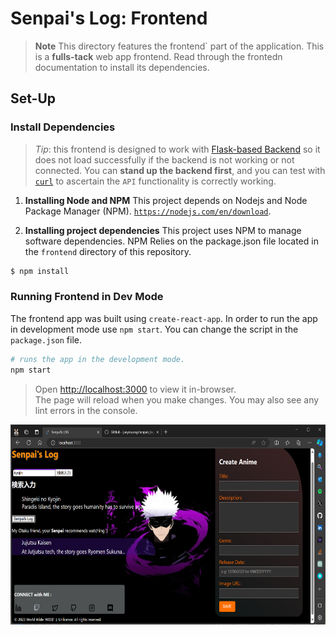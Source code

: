 # Senpai's Log: Frontend
> **Note**
> This directory features the frontend` part of the application.
> This is a **fulls-tack** web app frontend. Read through the frontedn documentation to install its dependencies.

## Set-Up

### Install Dependencies
> _Tip_: this frontend is designed to work with [Flask-based Backend](../backend/flaskr/__init__.py) so it does not load successfully if the backend is not working or not connected. You can **stand up the backend first**, and you can test with [```curl```](https://curl.se/) to ascertain the `API` functionality is correctly working.

1. **Installing Node and NPM**
   This project depends on Nodejs and Node Package Manager (NPM). [`https://nodejs.com/en/download`](https://nodejs.org/en/download/).

2. **Installing project dependencies**
   This project uses NPM to manage software dependencies. NPM Relies on the package.json file located in the `frontend` directory of this repository.

```bash
$ npm install
```

### Running Frontend in Dev Mode

The frontend app was built using `create-react-app`. In order to run the app in development mode use `npm start`. You can change the script in the `package.json` file.

```bash
# runs the app in the development mode.  
npm start
```

> Open [http://localhost:3000](http://localhost:3000) to view it in-browser.  
> The page will reload when you make changes. You may also see any lint errors in the console.

<p align="center">
  <img align="center" src="./public/public-facing.png" title="Tiles" height="320" width="640" style="padding-right:100px;" />
</p>
